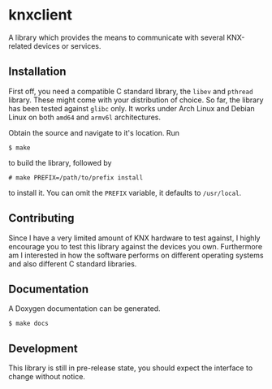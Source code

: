 # knxclient
A library which provides the means to communicate with several KNX-related devices or services.

## Installation
First off, you need a compatible C standard library, the `libev` and `pthread` library. These might
come with your distribution of choice. So far, the library has been tested against `glibc` only.
It works under Arch Linux and Debian Linux on both `amd64` and `armv6l` architectures.

Obtain the source and navigate to it's location. Run

    $ make

to build the library, followed by

    # make PREFIX=/path/to/prefix install

to install it. You can omit the `PREFIX` variable, it defaults to `/usr/local`.

## Contributing
Since I have a very limited amount of KNX hardware to test against, I highly encourage you to test
this library against the devices you own. Furthermore am I interested in how the software performs
on different operating systems and also different C standard libraries.

## Documentation
A Doxygen documentation can be generated.

    $ make docs

## Development
This library is still in pre-release state, you should expect the interface to change without
notice.
